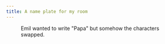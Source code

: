 ```yaml
---
title: A name plate for my room
---
```

<figure>
<img src="/img/emil-drawing/IMG_0982D.jpg" alt="">
<figcaption>Emil wanted to write "Papa" but somehow the characters swapped.</figcaption>
</figure>
